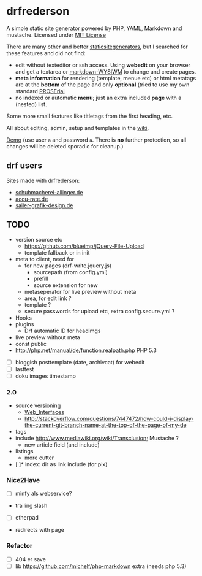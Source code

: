 drfrederson
=====

A simple static site generator powered by PHP, YAML, Markdown and mustache. Licensed under [MIT License](LICENSE.md)

There are many other and better [staticsitegenerators](http://staticsitegenerators.net), but I searched for these features and did not find:

* edit without texteditor or ssh access. Using __webedit__ on your browser and get a textarea or [markdown-WYSIWM](https://github.com/lepture/editor) to change and create pages.
* __meta information__ for rendering (template, menue etc) or html metatags are at the __bottom__ of the page and only __optional__ (tried to use my own standard [PROSErial](https://github.com/klml/PROSErial)
* no indexed or automatic __menu__; just an extra included __page__ with a (nested) list.

Some more small features like titletags from the first heading, etc.

All about editing, admin, setup and templates in the [wiki](https://github.com/klml/drfrederson/wiki/drfrederson).

[Demo](http://drf.grus.uberspace.de/drf:admin) (use user `a` and password `a`. There is __no__ further protection, so all changes will be deleted sporadic for cleanup.)

## drf users 
Sites made with drfrederson:

* [schuhmacherei-allinger.de](http://schuhmacherei-allinger.de)
* [accu-rate.de](http://www.accu-rate.de)
* [sailer-grafik-design.de](http://sailer-grafik-design.de)

## TODO


- version source etc
    - https://github.com/blueimp/jQuery-File-Upload
    - template fallback or in init
- meta to client, need for
  - for new pages (drf-write.jquery.js)
    - sourcepath (from config.yml)
    - prefill
    - source extension for new
  - metaseperator for live preview without meta
  - area, for edit link ?
  - template ?
  - secure passwords for upload etc, extra config.secure.yml ?
- Hooks
- plugins
  - Drf automatic ID for headimgs
- live preview without meta
- const public
- http://php.net/manual/de/function.realpath.php PHP 5.3
- [ ] bloggish posttemplate (date, archivcat) for webedit
- [ ] lasttest
- [ ] doku images timestamp

### 2.0
- source versioning
  - [Web_Interfaces](https://git.wiki.kernel.org/index.php/InterfacesFrontendsAndTools#Web_Interfaces)
  - http://stackoverflow.com/questions/7447472/how-could-i-display-the-current-git-branch-name-at-the-top-of-the-page-of-my-de
- tags
- include http://www.mediawiki.org/wiki/Transclusion; Mustache ?
    - new article field (and include)
- listings
    - more cutter
- [ ]* index: dir as link include (for pix)

### Nice2Have
- [ ] minfy als webservice?
- trailing slash
- [ ] etherpad
- redirects with page

### Refactor

- [ ] 404 er save
- [ ] lib https://github.com/michelf/php-markdown extra (needs php 5.3)
